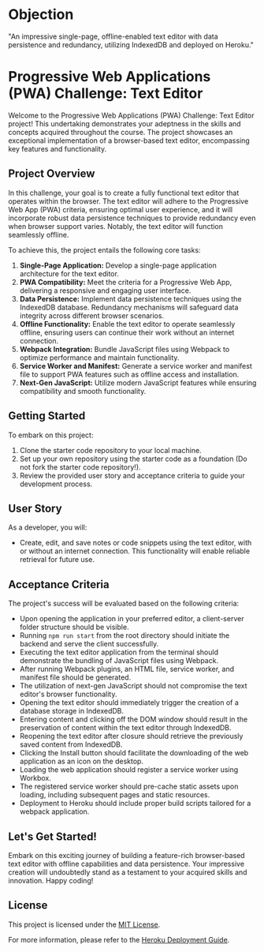 # Objection
"An impressive single-page, offline-enabled text editor with data persistence and redundancy, utilizing IndexedDB and deployed on Heroku."
# Progressive Web Applications (PWA) Challenge: Text Editor

Welcome to the Progressive Web Applications (PWA) Challenge: Text Editor project! This undertaking demonstrates your adeptness in the skills and concepts acquired throughout the course. The project showcases an exceptional implementation of a browser-based text editor, encompassing key features and functionality.

## Project Overview

In this challenge, your goal is to create a fully functional text editor that operates within the browser. The text editor will adhere to the Progressive Web App (PWA) criteria, ensuring optimal user experience, and it will incorporate robust data persistence techniques to provide redundancy even when browser support varies. Notably, the text editor will function seamlessly offline.

To achieve this, the project entails the following core tasks:

1. **Single-Page Application:** Develop a single-page application architecture for the text editor.
2. **PWA Compatibility:** Meet the criteria for a Progressive Web App, delivering a responsive and engaging user interface.
3. **Data Persistence:** Implement data persistence techniques using the IndexedDB database. Redundancy mechanisms will safeguard data integrity across different browser scenarios.
4. **Offline Functionality:** Enable the text editor to operate seamlessly offline, ensuring users can continue their work without an internet connection.
5. **Webpack Integration:** Bundle JavaScript files using Webpack to optimize performance and maintain functionality.
6. **Service Worker and Manifest:** Generate a service worker and manifest file to support PWA features such as offline access and installation.
7. **Next-Gen JavaScript:** Utilize modern JavaScript features while ensuring compatibility and smooth functionality.

## Getting Started

To embark on this project:

1. Clone the starter code repository to your local machine.
2. Set up your own repository using the starter code as a foundation (Do not fork the starter code repository!).
3. Review the provided user story and acceptance criteria to guide your development process.

## User Story

As a developer, you will:

- Create, edit, and save notes or code snippets using the text editor, with or without an internet connection. This functionality will enable reliable retrieval for future use.

## Acceptance Criteria

The project's success will be evaluated based on the following criteria:

- Upon opening the application in your preferred editor, a client-server folder structure should be visible.
- Running `npm run start` from the root directory should initiate the backend and serve the client successfully.
- Executing the text editor application from the terminal should demonstrate the bundling of JavaScript files using Webpack.
- After running Webpack plugins, an HTML file, service worker, and manifest file should be generated.
- The utilization of next-gen JavaScript should not compromise the text editor's browser functionality.
- Opening the text editor should immediately trigger the creation of a database storage in IndexedDB.
- Entering content and clicking off the DOM window should result in the preservation of content within the text editor through IndexedDB.
- Reopening the text editor after closure should retrieve the previously saved content from IndexedDB.
- Clicking the Install button should facilitate the downloading of the web application as an icon on the desktop.
- Loading the web application should register a service worker using Workbox.
- The registered service worker should pre-cache static assets upon loading, including subsequent pages and static resources.
- Deployment to Heroku should include proper build scripts tailored for a webpack application.

## Let's Get Started!

Embark on this exciting journey of building a feature-rich browser-based text editor with offline capabilities and data persistence. Your impressive creation will undoubtedly stand as a testament to your acquired skills and innovation. Happy coding!

## License

This project is licensed under the [MIT License](LICENSE).

For more information, please refer to the [Heroku Deployment Guide](#).
